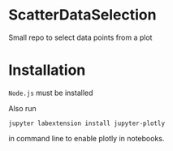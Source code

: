 # ScatterDataSelection

Small repo to select data points from a plot

# Installation

`Node.js` must be installed

Also run

    jupyter labextension install jupyter-plotly
in command line to enable plotly in notebooks.